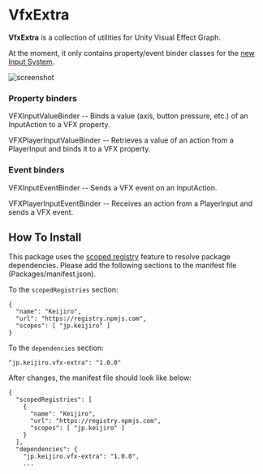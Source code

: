 VfxExtra
========

**VfxExtra** is a collection of utilities for Unity Visual Effect Graph.

At the moment, it only contains property/event binder classes for the [new
Input System].

[new Input System]:
    https://blogs.unity3d.com/2019/10/14/introducing-the-new-input-system/

![screenshot](https://i.imgur.com/HHfxX5dm.jpg)

### Property binders

VFXInputValueBinder -- Binds a value (axis, button pressure, etc.) of an
InputAction to a VFX property.

VFXPlayerInputValueBinder -- Retrieves a value of an action from a PlayerInput
and binds it to a VFX property.

### Event binders

VFXInputEventBinder -- Sends a VFX event on an InputAction.

VFXPlayerInputEventBinder -- Receives an action from a PlayerInput and sends a
VFX event.

How To Install
--------------

This package uses the [scoped registry] feature to resolve package
dependencies. Please add the following sections to the manifest file
(Packages/manifest.json).

[scoped registry]: https://docs.unity3d.com/Manual/upm-scoped.html

To the `scopedRegistries` section:

```
{
  "name": "Keijiro",
  "url": "https://registry.npmjs.com",
  "scopes": [ "jp.keijiro" ]
}
```

To the `dependencies` section:

```
"jp.keijiro.vfx-extra": "1.0.0"
```

After changes, the manifest file should look like below:

```
{
  "scopedRegistries": [
    {
      "name": "Keijiro",
      "url": "https://registry.npmjs.com",
      "scopes": [ "jp.keijiro" ]
    }
  ],
  "dependencies": {
    "jp.keijiro.vfx-extra": "1.0.0",
    ...
```
